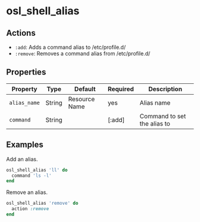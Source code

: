 # osl_shell_alias

## Actions

- `:add`: Adds a command alias to /etc/profile.d/
- `:remove`: Removes a command alias from /etc/profile.d/

## Properties

| Property       | Type   | Default       | Required | Description                 |
|----------------|--------|---------------|----------|-----------------------------|
| `alias_name`   | String | Resource Name | yes      | Alias name                  |
| `command`      | String |               | [:add]   | Command to set the alias to |

## Examples

Add an alias.

```ruby
osl_shell_alias 'll' do
  command 'ls -l'
end
```

Remove an alias.

```ruby
osl_shell_alias 'remove' do
  action :remove
end
```
